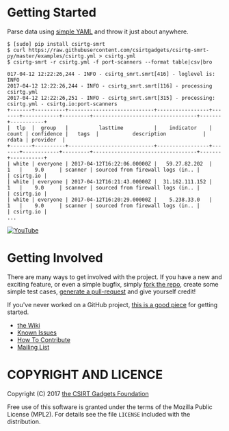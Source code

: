 # Getting Started
Parse data using [simple YAML](https://github.com/csirtgadgets/csirtg-smrt-py/wiki/Examples) and throw it just about anywhere.

```
$ [sudo] pip install csirtg-smrt
$ curl https://raw.githubusercontent.com/csirtgadgets/csirtg-smrt-py/master/examples/csirtg.yml > csirtg.yml
$ csirtg-smrt -r csirtg.yml -f port-scanners --format table|csv|bro

017-04-12 12:22:26,244 - INFO - csirtg_smrt.smrt[416] - loglevel is: INFO
2017-04-12 12:22:26,244 - INFO - csirtg_smrt.smrt[116] - processing csirtg.yml
2017-04-12 12:22:26,251 - INFO - csirtg_smrt.smrt[315] - processing: csirtg.yml - csirtg.io:port-scanners
+-------+----------+----------------------------+-----------------+-------+------------+---------+----------------------------------+-------+-----------+
|  tlp  |  group   |          lasttime          |    indicator    | count | confidence |   tags  |           description            | rdata | provider  |
+-------+----------+----------------------------+-----------------+-------+------------+---------+----------------------------------+-------+-----------+
| white | everyone | 2017-04-12T16:22:06.00000Z |   59.27.82.202  |   1   |    9.0     | scanner | sourced from firewall logs (in.. |       | csirtg.io |
| white | everyone | 2017-04-12T16:21:43.00000Z |  31.162.111.152 |   1   |    9.0     | scanner | sourced from firewall logs (in.. |       | csirtg.io |
| white | everyone | 2017-04-12T16:20:29.00000Z |    5.238.33.0   |   1   |    9.0     | scanner | sourced from firewall logs (in.. |       | csirtg.io |
...
```

[![YouTube](https://img.youtube.com/vi/0f6WLga2a6s/0.jpg)](https://www.youtube.com/watch?v=0f6WLga2a6s)

# Getting Involved
There are many ways to get involved with the project. If you have a new and exciting feature, or even a simple bugfix, simply [fork the repo](https://help.github.com/articles/fork-a-repo), create some simple test cases, [generate a pull-request](https://help.github.com/articles/using-pull-requests) and give yourself credit!

If you've never worked on a GitHub project, [this is a good piece](https://guides.github.com/activities/contributing-to-open-source) for getting started.

* [the Wiki](https://github.com/csirtgadgets/csirtg-smrt-py/wiki)  
* [Known Issues](https://github.com/csirtgadgets/csirtg-smrt-py/issues?labels=bug&state=open)  
* [How To Contribute](contributing.md)  
* [Mailing List](https://groups.google.com/forum/#!forum/ci-framework)  
 

# COPYRIGHT AND LICENCE

Copyright (C) 2017 [the CSIRT Gadgets Foundation](http://csirtgadgets.org)

Free use of this software is granted under the terms of the Mozilla Public License (MPL2). For details see the file `LICENSE` included with the distribution.
